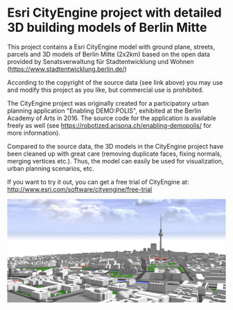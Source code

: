 # Esri CityEngine project with detailed 3D building models of Berlin Mitte

This project contains a Esri CityEngine model with ground plane, streets, parcels and 3D models of Berlin Mitte (2x2km)
based on the open data provided by Senatsverwaltung für Stadtentwicklung und Wohnen (https://www.stadtentwicklung.berlin.de/)

According to the copyright of the source data (see link above) you may use and modify this project 
as you like, but commercial use is prohibited.

The CityEngine project was originally created for a participatory urban planning application "Enabling DEMO:POLIS", exhibited at the Berlin Academy of Arts in 2016. The source code for the application is available freely as well (see https://robotized.arisona.ch/enabling-demopolis/ for more information).

Compared to the source data, the 3D models in the CityEngine project have been cleaned up with great care (removing duplicate faces, fixing normals, merging vertices etc.). Thus, the model can easily be used for visualization, urban planning scenarios, etc.

If you want to try it out, you can get a free trial of CityEngine at: http://www.esri.com/software/cityengine/free-trial

![Screenshot](doc/berlin_mitte.png)
